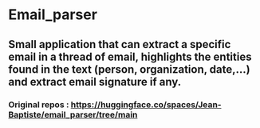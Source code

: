 # Email_parser

## Small application that can extract a specific email in a thread of email, highlights the entities found in the text (person, organization, date,...) and extract email signature if any.

### Original repos : https://huggingface.co/spaces/Jean-Baptiste/email_parser/tree/main

